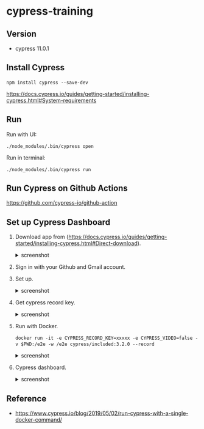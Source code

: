 # cypress-training

## Version

- cypress 11.0.1

## Install Cypress

```
npm install cypress --save-dev
```

https://docs.cypress.io/guides/getting-started/installing-cypress.html#System-requirements


## Run

Run with UI:

```
./node_modules/.bin/cypress open
```

Run in terminal:

```
./node_modules/.bin/cypress run
```

## Run Cypress on Github Actions

https://github.com/cypress-io/github-action

## Set up Cypress Dashboard

1. Download app from (https://docs.cypress.io/guides/getting-started/installing-cypress.html#Direct-download).
    <details><summary>screenshot</summary>

    ![](docs/cypress-download.png)

    </details>
1. Sign in with your Github and Gmail account.
1. Set up.
    <details><summary>screenshot</summary>

    ![](docs/cypress-project.png)

    </details>
1. Get cypress record key.
    <details><summary>screenshot</summary>

    ![](docs/cypress-run-with-record-key.png)

    </details>
1. Run with Docker.

    ```
    docker run -it -e CYPRESS_RECORD_KEY=xxxxx -e CYPRESS_VIDEO=false -v $PWD:/e2e -w /e2e cypress/included:3.2.0 --record
    ```

    <details><summary>screenshot</summary>

    ```
    ± docker run -it -e CYPRESS_RECORD_KEY=xxxxx -e CYPRESS_VIDEO=false -v $PWD:/e2e -w /e2e cypress/included:3.2.0 --record
    This project has been configured to record runs on our Dashboard.

    It currently has the projectId: ptbrfu

    You also provided your Record Key, but you did not pass the --record flag.

    This run will not be recorded.

    If you meant to have this run recorded please additionally pass this flag.

    cypress run --record

    If you don't want to record these runs, you can silence this warning:

    cypress run --record false

    https://on.cypress.io/recording-project-runs

    ====================================================================================================

    (Run Starting)

    ┌────────────────────────────────────────────────────────────────────────────────────────────────┐
    │ Cypress:    3.2.0                                                                              │
    │ Browser:    Electron 59 (headless)                                                             │
    │ Specs:      1 found (sample_spec.js)                                                           │
    └────────────────────────────────────────────────────────────────────────────────────────────────┘


    ────────────────────────────────────────────────────────────────────────────────────────────────────

    Running: sample_spec.js...                                                               (1 of 1)
    Browserslist: caniuse-lite is outdated. Please run next command `npm update caniuse-lite browserslist`


    My First Test
        ✓ Visits the Kitchen Sink (1918ms)


    1 passing (4s)


    (Results)

    ┌──────────────────────────────┐
    │ Tests:        1              │
    │ Passing:      1              │
    │ Failing:      0              │
    │ Pending:      0              │
    │ Skipped:      0              │
    │ Screenshots:  0              │
    │ Video:        false          │
    │ Duration:     4 seconds      │
    │ Spec Ran:     sample_spec.js │
    └──────────────────────────────┘


    ====================================================================================================

    (Run Finished)


        Spec                                                Tests  Passing  Failing  Pending  Skipped
    ┌────────────────────────────────────────────────────────────────────────────────────────────────┐
    │ ✔ sample_spec.js                            00:04        1        1        -        -        - │
    └────────────────────────────────────────────────────────────────────────────────────────────────┘
        All specs passed!                           00:04        1        1        -        -        -
    ```

    </details>
1. Cypress dashboard.
    <details><summary>screenshot</summary>

    ![](docs/cypress-dashboard.png)

    </details>

## Reference

- https://www.cypress.io/blog/2019/05/02/run-cypress-with-a-single-docker-command/
